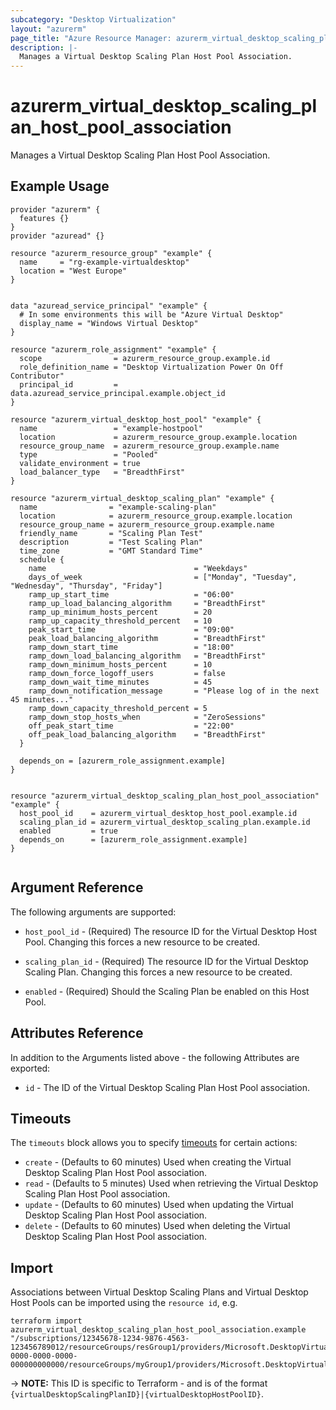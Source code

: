 ```yaml
---
subcategory: "Desktop Virtualization"
layout: "azurerm"
page_title: "Azure Resource Manager: azurerm_virtual_desktop_scaling_plan_host_pool_association"
description: |-
  Manages a Virtual Desktop Scaling Plan Host Pool Association.
---
```


# azurerm_virtual_desktop_scaling_plan_host_pool_association

Manages a Virtual Desktop Scaling Plan Host Pool Association.

## Example Usage

```hcl
provider "azurerm" {
  features {}
}
provider "azuread" {}

resource "azurerm_resource_group" "example" {
  name     = "rg-example-virtualdesktop"
  location = "West Europe"
}


data "azuread_service_principal" "example" {
  # In some environments this will be "Azure Virtual Desktop"
  display_name = "Windows Virtual Desktop"
}

resource "azurerm_role_assignment" "example" {
  scope                = azurerm_resource_group.example.id
  role_definition_name = "Desktop Virtualization Power On Off Contributor"
  principal_id         = data.azuread_service_principal.example.object_id
}

resource "azurerm_virtual_desktop_host_pool" "example" {
  name                 = "example-hostpool"
  location             = azurerm_resource_group.example.location
  resource_group_name  = azurerm_resource_group.example.name
  type                 = "Pooled"
  validate_environment = true
  load_balancer_type   = "BreadthFirst"
}

resource "azurerm_virtual_desktop_scaling_plan" "example" {
  name                = "example-scaling-plan"
  location            = azurerm_resource_group.example.location
  resource_group_name = azurerm_resource_group.example.name
  friendly_name       = "Scaling Plan Test"
  description         = "Test Scaling Plan"
  time_zone           = "GMT Standard Time"
  schedule {
    name                                 = "Weekdays"
    days_of_week                         = ["Monday", "Tuesday", "Wednesday", "Thursday", "Friday"]
    ramp_up_start_time                   = "06:00"
    ramp_up_load_balancing_algorithm     = "BreadthFirst"
    ramp_up_minimum_hosts_percent        = 20
    ramp_up_capacity_threshold_percent   = 10
    peak_start_time                      = "09:00"
    peak_load_balancing_algorithm        = "BreadthFirst"
    ramp_down_start_time                 = "18:00"
    ramp_down_load_balancing_algorithm   = "BreadthFirst"
    ramp_down_minimum_hosts_percent      = 10
    ramp_down_force_logoff_users         = false
    ramp_down_wait_time_minutes          = 45
    ramp_down_notification_message       = "Please log of in the next 45 minutes..."
    ramp_down_capacity_threshold_percent = 5
    ramp_down_stop_hosts_when            = "ZeroSessions"
    off_peak_start_time                  = "22:00"
    off_peak_load_balancing_algorithm    = "BreadthFirst"
  }

  depends_on = [azurerm_role_assignment.example]
}


resource "azurerm_virtual_desktop_scaling_plan_host_pool_association" "example" {
  host_pool_id    = azurerm_virtual_desktop_host_pool.example.id
  scaling_plan_id = azurerm_virtual_desktop_scaling_plan.example.id
  enabled         = true
  depends_on      = [azurerm_role_assignment.example]
}


```

## Argument Reference

The following arguments are supported:

- `host_pool_id` - (Required) The resource ID for the Virtual Desktop Host Pool. Changing this forces a new resource to be created.

- `scaling_plan_id` - (Required) The resource ID for the Virtual Desktop Scaling Plan. Changing this forces a new resource to be created.

- `enabled` - (Required) Should the Scaling Plan be enabled on this Host Pool.

## Attributes Reference

In addition to the Arguments listed above - the following Attributes are exported:

- `id` - The ID of the Virtual Desktop Scaling Plan Host Pool association.

## Timeouts

The `timeouts` block allows you to specify [timeouts](https://www.terraform.io/language/resources/syntax#operation-timeouts) for certain actions:

- `create` - (Defaults to 60 minutes) Used when creating the Virtual Desktop Scaling Plan Host Pool association.
- `read` - (Defaults to 5 minutes) Used when retrieving the Virtual Desktop Scaling Plan Host Pool association.
- `update` - (Defaults to 60 minutes) Used when updating the Virtual Desktop Scaling Plan Host Pool association.
- `delete` - (Defaults to 60 minutes) Used when deleting the Virtual Desktop Scaling Plan Host Pool association.

## Import

Associations between Virtual Desktop Scaling Plans and Virtual Desktop Host Pools can be imported using the `resource id`, e.g.

```shell
terraform import azurerm_virtual_desktop_scaling_plan_host_pool_association.example "/subscriptions/12345678-1234-9876-4563-123456789012/resourceGroups/resGroup1/providers/Microsoft.DesktopVirtualization/scalingPlans/plan1|/subscriptions/00000000-0000-0000-0000-000000000000/resourceGroups/myGroup1/providers/Microsoft.DesktopVirtualization/hostPools/myhostpool"
```

-> **NOTE:** This ID is specific to Terraform - and is of the format `{virtualDesktopScalingPlanID}|{virtualDesktopHostPoolID}`.
